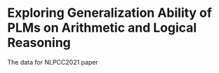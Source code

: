 # Exploring Generalization Ability of PLMs on Arithmetic and Logical Reasoning
 The data for NLPCC2021 paper <Exploring Generalization Ability of Pretrained Language Models onArithmetic and Logical Reasoning>
